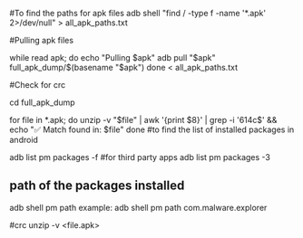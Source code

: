 #To find the paths for apk files 
adb shell "find / -type f -name '*.apk' 2>/dev/null" > all_apk_paths.txt


#Pulling apk files

while read apk; do
  echo "Pulling $apk"
  adb pull "$apk" full_apk_dump/$(basename "$apk")
done < all_apk_paths.txt

#Check for crc

cd full_apk_dump

for file in *.apk; do
  unzip -v "$file" | awk '{print $8}' | grep -i '614c$' && echo "✅ Match found in: $file"
done
#to find the list of installed packages in android

adb list pm packages -f
#for third party apps
adb list pm packages -3
## path of the packages installed
adb shell pm path <packagename>
example: adb shell pm path com.malware.explorer

#crc
unzip -v <file.apk>

